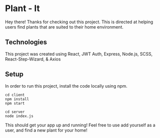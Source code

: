 # Plant - It

Hey there! Thanks for checking out this project. 
This is directed at helping users find plants that are suited to their home environment.

## Technologies

This project was created using React, JWT Auth, Express, Node.js, SCSS, React-Step-Wizard, & Axios

## Setup

In order to run this project, install the code locally using npm. 

```
cd client
npm install
npm start

cd server 
node index.js
```

This should get your app up and running! Feel free to use add yourself as a user, and find a new plant for your home!
